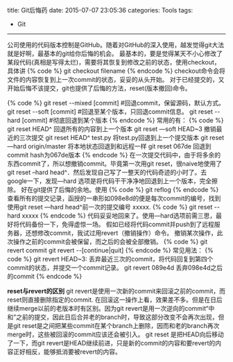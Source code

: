 title: Git后悔药
date: 2015-07-07 23:05:36
categories: Tools
tags:
- Git
---
公司使用的代码版本控制是GitHub。随着对GitHub的深入使用，越发觉得git大法就是好啊，最基本的git给你后悔的机会。
最基本的，要是觉得某天不小心修改了某段代码(真相是写得太烂)，需要将其恢复到修改之前的状态，使用checkout，具体讲
{% code %}
git checkout filename
{% endcode %}
checkout命令会将文件的内容恢复到上一次commit的状态，妥妥的从头开始。
对于已经提交的，又开始后悔不该提交，git也提供了后悔的方法，reset(版本撤回)命令。
<!--more-->
{% code %}
git reset --mixed [commit] #回退commit，保留源码，默认方式。
git reset --soft [commit] #回退至某个版本，只回退commit信息。
git reset --hard [commit] #彻底回退到某个版本
{% endcode %}
常用的有：
{% code %}
git reset HEAD^ 回退所有的内容到上一个版本
git reset —soft HEAD~3 撤销最近的三次提交
git reset HEAD^ test.py 将test.py回退到上一个提交版本
git reset —hard origin/master 将本地状态回退到和远程一样
git reset 067de 回退到commit hash为067de版本
{% endcode %}
在一次提交代码中，由于将多余的东西commit了，所以想撤销commit。毕竟第一次用git reset，很naive地使用了git reset –hard head^．然后发现自己写了一整天的代码奇迹的小时了。去google一下，发现—hard 选项是将代码干干净净地回退到上一个版本，完全擦除。
好在git提供了后悔的余地。使用
{% code %}
git reflog
{% endcode %}
查看所有的提交记录，函授的一串形如098e8d的便是每次commit的编号，找到使用git reset —hard head^前一次的提交编号 xxxxx.
{% code %}
git reset --hard xxxxx
{% endcode %}
代码妥妥地回来了。使用—hard选项前需三思，最好将代码备份一下，免得虚惊一场。
假如已经将代码commit并push到了远程服务器，还想修改commit，我试过用revert（撤销操作）命令。
撤销某次操作，此次操作之前的commit会被保留，而之后的会被全部撤销。
{% code %}
git revert commit
git revert --[continue|quit]
{% endcode %}
常见用法：
{% code %}
git revert HEAD~3: 丢弃最近三次的commit，将代码回复到第四个commit的状态，并提交一个commit记录。
git revert 089e4d 丢弃098e4d之后的commit
{% endcode %}

**reset与revert的区别**
git revert是使用一次新的commit来回滚之前的commit，而reset则直接删除指定的commit.
在回滚这一操作上看，效果差不多。但是在日后继续merge以前的老版本时有区别。因为git revert是用一次逆向的commit“中和”之前的提交，因此日后合并老的branch时，导致这部分改变不会再次出现，但是git reset是之间把某些commit在某个branch上删除，因而和老的branch再次merge时，这些被回滚的commit应该还会被引入。
git reset 是把HEAD向后移动了一下，而git revert是HEAD继续前进，只是新的commit的内容和要revert的内容正好相反，能够抵消要被revert的内容。
